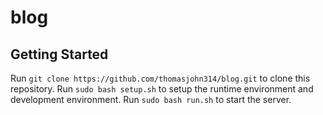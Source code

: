 # blog

## Getting Started
Run ```git clone https://github.com/thomasjohn314/blog.git``` to clone this repository.
Run ```sudo bash setup.sh``` to setup the runtime environment and development environment.
Run ```sudo bash run.sh``` to start the server.
